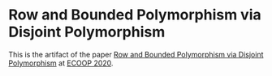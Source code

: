 # Row and Bounded Polymorphism via Disjoint Polymorphism

This is the artifact of the paper [Row and Bounded Polymorphism via Disjoint
Polymorphism](https://xnning.github.io/papers/row-bounded.pdf) at [ECOOP
2020](https://2020.ecoop.org/).

